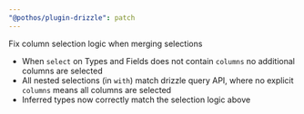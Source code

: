 ```yaml
---
"@pothos/plugin-drizzle": patch
---
```


Fix column selection logic when merging selections

* When `select` on Types and Fields does not contain `columns` no additional columns are selected
* All nested selections (in `with`) match drizzle query API, where no explicit `columns` means all columns are selected
* Inferred types now correctly match the selection logic above
